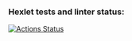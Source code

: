 ### Hexlet tests and linter status:
[![Actions Status](https://github.com/Ten-ten54/python-project-49/workflows/hexlet-check/badge.svg)](https://github.com/Ten-ten54/python-project-49/actions)